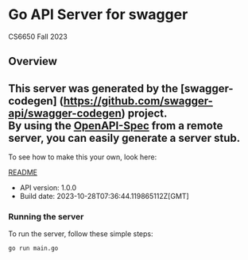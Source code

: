 # Go API Server for swagger

CS6650 Fall 2023

## Overview
This server was generated by the [swagger-codegen]
(https://github.com/swagger-api/swagger-codegen) project.  
By using the [OpenAPI-Spec](https://github.com/OAI/OpenAPI-Specification) from a remote server, you can easily generate a server stub.  
-

To see how to make this your own, look here:

[README](https://github.com/swagger-api/swagger-codegen/blob/master/README.md)

- API version: 1.0.0
- Build date: 2023-10-28T07:36:44.119865112Z[GMT]


### Running the server
To run the server, follow these simple steps:

```
go run main.go
```

